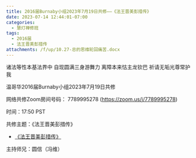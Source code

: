 ```yaml
---
title: 2016届Burnaby小组2023年7月19日共修——《法王晋美彭措传》
date: 2023-07-14 12:44:01-07:00
categories:
  - 慧灯禅修班
tags:
  - 2016届
  - 法王晋美彭措传
attachments: /f/up/10.27-总的思维轮回痛苦.docx
---
```

诸法等性本基法界中 自现圆满三身游舞力 离障本来怙主龙钦巴 祈请无垢光尊常护我

温哥华2016届Burnaby小组2023年7月19日共修

网络共修Zoom房间号码： 7789995278 (<https://zoom.us/j/7789995278>)

时间：17:50 PST

共修主题：《法王晋美彭措传》
* [《法王晋美彭措传》](https://s3.ap-northeast-1.wasabisys.com/hdcx/hdv/d/《法王晋美彭措传》.pdf)

主持师兄：圆信（冯维）